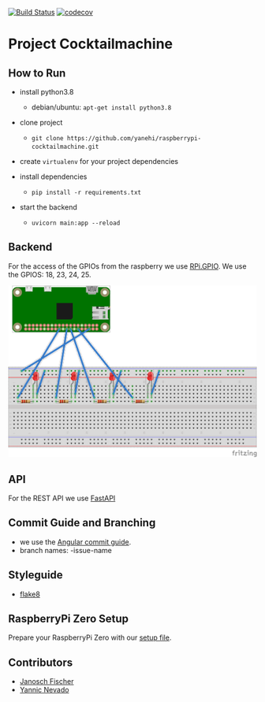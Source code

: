 [![Build Status](https://travis-ci.com/yanehi/raspberrypi-cocktailmachine.svg?branch=master)](https://travis-ci.org/yanehi/raspberrypi-cocktailmachine)
[![codecov](https://codecov.io/gh/yanehi/raspberrypi-cocktailmachine/branch/master/graph/badge.svg?token=7J43OC52VU)](undefined)

# Project Cocktailmachine

## How to Run

* install python3.8
    * debian/ubuntu: `apt-get install python3.8`

* clone project
    * `git clone https://github.com/yanehi/raspberrypi-cocktailmachine.git`

* create `virtualenv` for your project dependencies

* install dependencies

    * `pip install -r requirements.txt`

* start the backend
    * `uvicorn main:app --reload`

## Backend

For the access of the GPIOs from the raspberry we use [RPi.GPIO](https://pypi.org/project/RPi.GPIO/).
We use the GPIOS: 18, 23, 24, 25.

![Fritzing](cocktail_leds_bb.png)

## API

For the REST API we use [FastAPI](https://fastapi.tiangolo.com/)

## Commit Guide and Branching

* we use the [Angular commit guide](https://github.com/angular/angular/blob/master/CONTRIBUTING.md).
* branch names: <issue-number>-issue-name

## Styleguide
* [flake8](https://flake8.pycqa.org/en/latest/)

## RaspberryPi Zero Setup

Prepare your RaspberryPi Zero with our [setup file](./Setup_pi.md).

## Contributors

* [Janosch Fischer](https://github.com/janosch09)
* [Yannic Nevado](https://github.com/yanehi)



